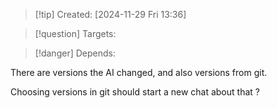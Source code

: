 
>[!tip] Created: [2024-11-29 Fri 13:36]

>[!question] Targets: 

>[!danger] Depends: 

There are versions the AI changed, and also versions from git.

Choosing versions in git should start a new chat about that ?